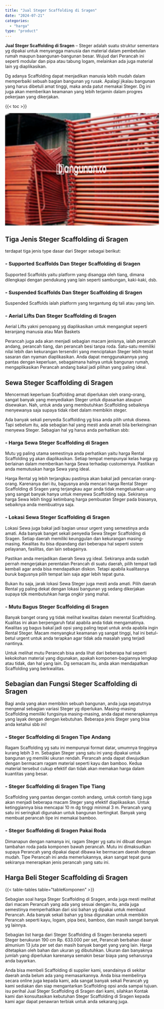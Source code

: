 ```yaml
---
title: "Jual Steger Scaffolding di Sragen"
date: "2024-07-21"
categories: 
  - "harga"
type: "product"
---
```


**Jual Steger Scaffolding di Sragen** – Steger adalah suatu struktur sementara yg dipakai untuk menyangga manusia dan material dalam pembetulan rumah maupun baangunan-bangunan besar. Wujud dari Perancah ini seperti modular dan pipa atau tabung logam, melainkan ada juga material lain yg diaplikasikan.

Dg adanya Scaffolding dapat menjadikan manusia lebih mudah dalam memperbaiki sebuah bagian bangunan yg rusak. Apalagi jikalau bangunan yang harus dibetuli amat tinggi, maka anda patut memakai Steger. Dg ini juga akan memberikan keamanan yang lebih terjamin dalam progres pekerjaan yang dikerjakan.

{{< toc >}}

![Jual Steger Scaffolding di Sragen](/images/sewa-scaffolding-steger-16.png)

## Tiga Jenis Steger Scaffolding di Sragen

terdapat tiga jenis type dasar dari Steger sebagai berikut:

### \- Supported Scaffolds Dan Steger Scaffolding di Sragen

Supported Scaffolds yaitu platform yang disangga oleh tiang, dimana dilengkapi dengan pendukung yang lain seperti sambungan, kaki-kaki, dsb.

### \- Suspended Scaffolds Dan Steger Scaffolding di Sragen

Suspended Scaffolds ialah platform yang tergantung dg tali atau yang lain.

### \- Aerial Lifts Dan Steger Scaffolding di Sragen

Aerial Lifts yakni penopang yg diaplikasikan untuk mengangkat seperti keranjang manusia atau Man Baskets

Perancah juga ada akan menjadi sebagian macam jenisnya, ialah perancah andang, perancah tiang, dan perancah besi tanpa roda. Satu-satu memiliki nilai lebih dan kekurangan tersendiri yang menciptakan Steger lebih tepat sasaran dan nyaman diaplikasikan. Anda dapat menggunakannya yang pantas dengan keperluan, sebagaimana halnya untuk bangunan rumah, mengaplikasikan Perancah andang bakal jadi pilihan yang paling ideal.

## Sewa Steger Scaffolding di Sragen

Mencermati keperluan Scaffolding amat diperlukan oleh orang-orang, sangat banyak yang menyediakan Steger untuk dipasarkan ataupun disewakan. Nah, untuk anda yang membutuhkan Scaffolding sebaiknya menyewanya saja supaya tidak ribet dalam membikin steger.

Ada banyak sekali penyedia Scaffolding yg bisa anda pilih untuk disewa. Tapi sebelum itu, ada sebagian hal yang mesti anda amati bila berkeinginan menyewa Steger. Sebagian hal yg harus anda perhatikan sbb:

### \- Harga Sewa Steger Scaffolding di Sragen

Mutu yg paling utama semestinya anda perhatikan yaitu harga Rental Scaffolding yg akan diaplikasikan. Setiap tempat mempunyai kelas harga yg berlainan dalam memberikan harga Sewa terhadap customernya. Pastikan anda memutuskan harga Sewa yang ideal.

Harga Rental yg lebih terjangkau pastinya akan bakal jadi pencarian orang-orang. Karenanya dari itu, bagusnya anda mencari harga Rental Steger Scaffolding di Sragen yang terjangkau agar anda tidak mengeluarkan uang yang sangat banyak hanya untuk menyewa Scaffolding saja. Sekiranya harga Sewa lebih tinggi ketimbang harga pembuatan Steger pada biasanya, sebaiknya anda membuatnya saja.

### \- Lokasi Sewa Steger Scaffolding di Sragen

Lokasi Sewa juga bakal jadi bagian unsur urgent yang semestinya anda amati. Ada banyak banget sekali penyedia Sewa Steger Scaffolding di Sragen. Setiap daerah memiliki keunggulan dan kekurangan masing-masing. Kwalitas itu bisa dipandang dari beberapa hal seperti sistem pelayanan, fasilitas, dan lain sebagainya.

Pastikan anda menjadikan daerah Sewa yg ideal. Sekiranya anda sudah pernah mengerjakan perentalan Perancah di suatu daerah, pilih tempat tadi kembali agar anda bisa mendapatkan diskon. Tetapi apabila kualitasnya buruk bagusnya pilih tempat lain saja agar lebih tepat guna.

Bukan itu saja, jarak lokasi Sewa Steger juga mesti anda amati. Pilih daerah Rental yg paling dekat dengan lokasi bangunan yg sedang dikerjakan supaya tdk membutuhkan harga ongkir yang mahal.

### \- Mutu Bagus Steger Scaffolding di Sragen

Banyak banget orang yg tidak melihat kwalitas dalam merental Scaffolding. Kualitas ini akan berpengaruh fatal apabila anda tidak mengamatinya. Kwalitas yg bagus bakal jadi opsi yang paling tepat untuk anda apabila ingin Rental Steger. Macam menyangkut keamanan yg sangat tinggi, hal ini betul-betul urgent untuk anda terapkan agar tidak ada masalah yang terjadi nantinya.

Untuk melihat mutu Perancah bisa anda lihat dari beberapa hal seperti kekokohan material yang digunakan, apakah komponen-bagiannya lengkap atau tidak, dan hal yang lain. Dg semacam itu, anda akan mendapatkan Scaffolding yang berkwalitas.

## Sebagian dan Fungsi Steger Scaffolding di Sragen

Bagi anda yang akan membikin sebuah bangunan, anda juga sepatutnya mengenal sebagian variasi Steger yg diperlukan. Masing-masing Scaffolding memiliki fungsinya masing-masing, anda dapat menerapkannya yang layak dengan dengan kebutuhan. Beberapa jenis Steger yang bisa anda ketahui sbb ini!

### \- Steger Scaffolding di Sragen Tipe Andang

Ragam Scaffolding yg satu ini mempunyai format datar, umumnya tingginya kurang lebih 3 m. Sebagian Steger yang satu ini yang dipakai untuk bangunan yg memiliki ukuran rendah. Perancah anda dapat diwujudkan dengan bermacam ragam material seperti kayu dan bamboo. Kedua material tersebut cukup efektif dan tidak akan memakan harga dalam kuantitas yang besar.

### \- Steger Scaffolding di Sragen Tipe Tiang

Scaffolding yang pantas dengan contoh andang, untuk contoh tiang juga akan menjadi beberapa macam Steger yang efektif diaplikasikan. Untuk ketinggiannya bisa mencapai 10 m dg tinggi minimal 3 m. Perancah yang satu ini seringkali digunakan untuk bangunan bertingkat. Banyak yang membuat perancah tipe ini memakai bamboo.

### \- Steger Scaffolding di Sragen Pakai Roda

Dimanapun dengan namanya ini, ragam Steger yg satu ini dibuat dengan tambahan roda pada komponen bawah perancah. Mutu ini dimaksudkan supaya Perancah yang dipakai dapat dibawa ke bermacam daerah dengan mudah. Tipe Perancah ini anda memerlukannya, akan sangat tepat guna sekiranya menerapkan jenis perancah yang satu ini.

## Harga Beli Steger Scaffolding di Sragen

{{< table-tables table="tableKomponen" >}}

Sebagian soal harga Steger Scaffolding di Sragen, anda juga mesti melihat dari macam Perancah yang ada yang sesuai dengan itu, anda juga semestinya memperhatikan dari sisi bahan yg dipakai untuk membaut Perancah. Ada banyak sekali bahan yg bisa digunakan untuk membikin Perancah seperti kayu, logam, pipa besi, bamboo, dan masih sangat banyak yg lainnya.

Sebagian list harga dari Steger Scaffolding di Sragen beraneka seperti Steger berukuran 190 cm Rp. 633.000 per set, Perancah berbahan dasar almunium 13 juta per set dan masih banyak banget yang yang lain. Harga ditetapkan oleh bahan dan ukuran yg dibutuhkan. Ukuran dan banyaknya jumlah yang diperlukan karenanya semakin besar biaya yang seharusnya anda bayarkan.

Anda bisa membeli Scaffolding di supplier kami, seandainya di sekitar daerah anda belum ada yang memasarkannya. Anda bisa membelinya secara online juga kepada kami, ada sangat banyak sekali Perancah yg kami sediakan dan siap mengantarkan Scaffolding opsi anda sampai tujuan. isu perihal Jual Steger Scaffolding di Sragen dari kami, silahkan Kontak kami dan konsultasikan kebutuhan Steger Scaffolding di Sragen kepada kami agar dapat penawran terbiak untuk anda sekarang juga.
